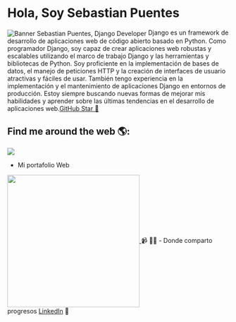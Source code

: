 # Hola, Soy Sebastian Puentes 

<img align="center" src="https://media3.giphy.com/media/scZPhLqaVOM1qG4lT9/giphy.gif?cid=ecf05e47txez3s6yod65feeta3yc99vygi7xn74eeu06o28t&rid=giphy.gif&ct=g" alt="Banner Sebastian Puentes, Django Developer">
Django es un framework de desarrollo de aplicaciones web de código abierto basado en Python. Como programador Django, soy capaz de crear aplicaciones web robustas y escalables utilizando el marco de trabajo Django y las herramientas y bibliotecas de Python. Soy proficiente en la implementación de bases de datos, el manejo de peticiones HTTP y la creación de interfaces de usuario atractivas y fáciles de usar. También tengo experiencia en la implementación y el mantenimiento de aplicaciones Django en entornos de producción. Estoy siempre buscando nuevas formas de mejorar mis habilidades y aprender sobre las últimas tendencias en el desarrollo de aplicaciones web.<a href="https://stars.github.com/">GitHub Star 🌟</a>


## Find me around the web 🌎: 
<a href="https://github.com/JuanSPuentes"><img align="center" src="https://www.freecodecamp.org/news/content/images/2020/02/DjangoRocket.gif"></a> 
- Mi portafolio Web
<a href="#">
<img align="center" width="auto" height="300" src="https://www.iepilosophia.co/img/constru.gif">
</a> 📹 ✍🏾
- Donde comparto progresos 
<a href="https://www.linkedin.com/in/sebaspuentes/">LinkedIn</a> 💼
